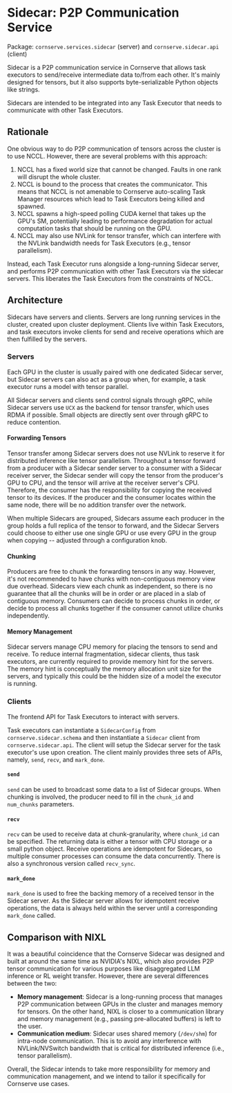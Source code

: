 # Sidecar: P2P Communication Service

Package: `cornserve.services.sidecar` (server) and `cornserve.sidecar.api` (client)

Sidecar is a P2P communication service in Cornserve that allows task executors to send/receive intermediate data to/from each other.
It's mainly designed for tensors, but it also supports byte-serializable Python objects like strings.

Sidecars are intended to be integrated into any Task Executor that needs to communicate with other Task Executors.

## Rationale

One obvious way to do P2P communication of tensors across the cluster is to use NCCL.
However, there are several problems with this approach:

1. NCCL has a fixed world size that cannot be changed. Faults in one rank will disrupt the whole cluster.
2. NCCL is bound to the process that creates the communicator. This means that NCCL is not amenable to Cornserve auto-scaling Task Manager resources which lead to Task Executors being killed and spawned.
3. NCCL spawns a high-speed polling CUDA kernel that takes up the GPU's SM, potentially leading to performance degradation for actual computation tasks that should be running on the GPU.
4. NCCL may also use NVLink for tensor transfer, which can interfere with the NVLink bandwidth needs for Task Executors (e.g., tensor parallelism).

Instead, each Task Executor runs alongside a long-running Sidecar server, and performs P2P communication with other Task Executors via the sidecar servers.
This liberates the Task Executors from the constraints of NCCL.

## Architecture

Sidecars have servers and clients.
Servers are long running services in the cluster, created upon cluster deployment.
Clients live within Task Executors, and task executors invoke clients for send and receive operations which are then fulfilled by the servers.

### Servers

Each GPU in the cluster is usually paired with one dedicated Sidecar server, but Sidecar servers can also act as a group when, for example, a task executor runs a model with tensor parallel.

All Sidecar servers and clients send control signals through gRPC, while Sidecar servers use `UCX` as the backend for tensor transfer, which uses RDMA if possible.
Small objects are directly sent over through gRPC to reduce contention.

#### Forwarding Tensors

Tensor transfer among Sidecar servers does not use NVLink to reserve it for distributed inference like tensor parallelism.
Throughout a tensor forward from a producer with a Sidecar sender server to a consumer with a Sidecar receiver server, the Sidecar sender will copy the tensor from the producer's GPU to CPU, and the tensor will arrive at the receiver server's CPU.
Therefore, the consumer has the responsibility for copying the received tensor to its devices.
If the producer and the consumer locates within the same node, there will be no addition transfer over the network.

When multiple Sidecars are grouped, Sidecars assume each producer in the group holds a full replica of the tensor to forward, and the Sidecar Servers could choose to either use one single GPU or use every GPU in the group when copying -- adjusted through a configuration knob.

#### Chunking

Producers are free to chunk the forwarding tensors in any way.
However, it's not recommended to have chunks with non-contiguous memory view due overhead.
Sidecars view each chunk as independent, so there is no guarantee that all the chunks will be in order or are placed in a slab of contiguous memory.
Consumers can decide to process chunks in order, or decide to process all chunks together if the consumer cannot utilize chunks independently.

#### Memory Management

Sidecar servers manage CPU memory for placing the tensors to send and receive.
To reduce internal fragmentation, sidecar clients, thus task executors, are currently required to provide memory hint for the servers.
The memory hint is conceptually the memory allocation unit size for the servers, and typically this could be the hidden size of a model the executor is running.

### Clients

The frontend API for Task Executors to interact with servers.

Task executors can instantiate a `SidecarConfig` from `cornserve.sidecar.schema` and then instantiate a `Sidecar` client from `cornserve.sidecar.api`.
The client will setup the Sidecar server for the task executor's use upon creation.
The client mainly provides three sets of APIs, namely, `send`, `recv`, and `mark_done`.

#### `send`

`send` can be used to broadcast some data to a list of Sidecar groups.
When chunking is involved, the producer need to fill in the `chunk_id` and `num_chunks` parameters.

#### `recv`

`recv` can be used to receive data at chunk-granularity, where `chunk_id` can be specified.
The returning data is either a tensor with CPU storage or a small python object.
Receive operations are idempotent for Sidecars, so multiple consumer processes can consume the data concurrently.
There is also a synchronous version called `recv_sync`.

#### `mark_done`

`mark_done` is used to free the backing memory of a received tensor in the Sidecar server.
As the Sidecar server allows for idempotent receive operations, the data is always held within the server until a corresponding `mark_done` called.

## Comparison with NIXL

It was a beautiful coincidence that the Cornserve Sidecar was designed and built at around the same time as NVIDIA's NIXL, which also provides P2P tensor communication for various purposes like disaggregated LLM inference or RL weight transfer.
However, there are several differences between the two:

- **Memory management**: Sidecar is a long-running process that manages P2P communication between GPUs in the cluster and manages memory for tensors. On the other hand, NIXL is closer to a communication library and memory management (e.g., passing pre-allocated buffers) is left to the user.
- **Communication medium**: Sidecar uses shared memory (`/dev/shm`) for intra-node communication. This is to avoid any interference with NVLink/NVSwitch bandwidth that is critical for distributed inference (i.e., tensor parallelism).

Overall, the Sidecar intends to take more responsibility for memory and communication management, and we intend to tailor it specifically for Cornserve use cases.
